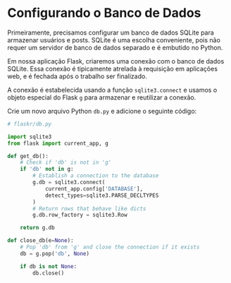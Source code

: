 # Configurando o Banco de Dados

Primeiramente, precisamos configurar um banco de dados SQLite para armazenar usuários e posts. SQLite é uma escolha conveniente, pois não requer um servidor de banco de dados separado e é embutido no Python.

Em nossa aplicação Flask, criaremos uma conexão com o banco de dados SQLite. Essa conexão é tipicamente atrelada à requisição em aplicações web, e é fechada após o trabalho ser finalizado.

A conexão é estabelecida usando a função `sqlite3.connect` e usamos o objeto especial do Flask `g` para armazenar e reutilizar a conexão.

Crie um novo arquivo Python `db.py` e adicione o seguinte código:

```python
# flaskr/db.py

import sqlite3
from flask import current_app, g

def get_db():
    # Check if 'db' is not in 'g'
    if 'db' not in g:
        # Establish a connection to the database
        g.db = sqlite3.connect(
            current_app.config['DATABASE'],
            detect_types=sqlite3.PARSE_DECLTYPES
        )
        # Return rows that behave like dicts
        g.db.row_factory = sqlite3.Row

    return g.db

def close_db(e=None):
    # Pop 'db' from 'g' and close the connection if it exists
    db = g.pop('db', None)

    if db is not None:
        db.close()
```
